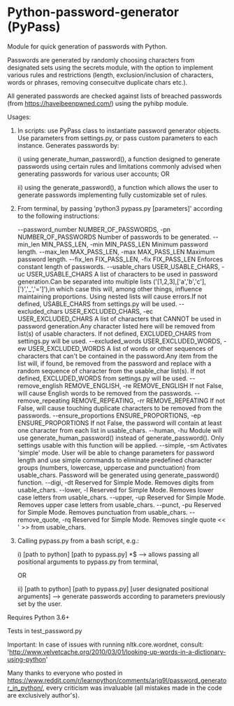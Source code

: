 # Python-password-generator (PyPass)
Module for quick generation of passwords with Python.

Passwords are generated by randomly choosing characters from designated sets using the secrets module, with the option to implement various rules and restrictions (length, exclusion/inclusion of characters, words or phrases, removing consecuitve duplicate chars etc.). 

All generated passwords are checked against lists of breached passwords (from https://haveibeenpwned.com/) using the pyhibp module.

Usages:

1) In scripts: use PyPass class to instantiate password generator objects. Use parameters from settings.py, or pass custom parameters to each instance. Generates passwords by: 

	i) using generate_human_password(), a function designed to generate passwords using certain rules and limitations commonly 	      advised when generating passwords for various user accounts; OR
	
	ii) using the generate_password(), a function which allows the user to generate passwords implementing fully customizable 	      set of rules.

2) From terminal, by passing 'python3 pypass.py [parameters]' according to the following instructions:

	  --password_number NUMBER_OF_PASSWORDS, -pn NUMBER_OF_PASSWORDS
				Number of passwords to be generated.
	  --min_len MIN_PASS_LEN, -min MIN_PASS_LEN
				Minimum password length.
	  --max_len MAX_PASS_LEN, -max MAX_PASS_LEN
				Maximum password length.
	  --fix_len FIX_PASS_LEN, -fix FIX_PASS_LEN
				Enforces constant length of passwords.
	  --usable_chars USER_USABLE_CHARS, -uc USER_USABLE_CHARS
				A list of characters to be used in password
				generation.Can be separated into multiple lists
				('[1,2,3],['a','b','c'],[')','_','=']'),in which case
				this will, among other things, influence maintaining
				proportions. Using nested lists will cause errors.If
				not defined, USABLE_CHARS from settings.py will be
				used.
	  --excluded_chars USER_EXCLUDED_CHARS, -ec USER_EXCLUDED_CHARS
				A list of characters that CANNOT be used in password
				generation.Any character listed here will be removed
				from list(s) of usable characters. If not defined,
				EXCLUDED_CHARS from settings.py will be used.
	  --excluded_words USER_EXCLUDED_WORDS, -ew USER_EXCLUDED_WORDS
				A list of words or other sequences of characters that
				can't be contained in the password.Any item from the
				list will, if found, be removed from the password and
				replace with a random sequence of character from the
				usable_char list(s). If not defined, EXCLUDED_WORDS
				from settings.py will be used.
	  --remove_english REMOVE_ENGLISH, -re REMOVE_ENGLISH
				If not False, will cause English words to be removed
				from the passwords.
	  --remove_repeating REMOVE_REPEATING, -rr REMOVE_REPEATING
				If not False, will cause touching duplicate characters
				to be removed from the passwords.
	  --ensure_proportions ENSURE_PROPORTIONS, -ep ENSURE_PROPORTIONS
				If not False, the password will contain at least one
				character from each list in usable_chars.
	  --human, -hu          Module will use generate_human_password() instead of
				generate_password(). Only settings usable with this
				function will be applied.
	  --simple, -sm         Activates 'simple' mode. User will be able to change
				parameters for password length and use simple commands
				to eliminate predefined character groups (numbers,
				lowercase, uppercase and punctuation) from
				usable_chars. Password will be generated using
				generate_password() function.
	  --digi, -dt           Reserved for Simple Mode. Removes digits from
				usable_chars.
	  --lower, -l           Reserved for Simple Mode. Removes lower case letters
				from usable_chars.
	  --upper, -up          Reserved for Simple Mode. Removes upper case letters
				from usable_chars.
	  --punct, -pu          Reserved for Simple Mode. Removes punctuation from
				usable_chars.
	  --remove_quote, -rq   Reserved for Simple Mode. Removes single quote << ' >>
				from usable_chars.
				
3) Calling pypass.py from a bash script, e.g.:

	i) [path to python] [path to pypass.py] *$ --> allows passing all positional arguments to pypass.py from terminal,
	
	OR
	
	ii) [path to python] [path to pypass.py] [user designated positional arguments] --> generate passwords according to 		    parameters previously set by the user.

Requires Python 3.6+

Tests in test_password.py

Important: In case of issues with running nltk.core.wordnet, consult: 'http://www.velvetcache.org/2010/03/01/looking-up-words-in-a-dictionary-using-python'

Many thanks to everyone who posted in https://www.reddit.com/r/learnpython/comments/arjq9l/password_generator_in_python/, every criticism was invaluable (all mistakes made in the code are exclusively author's). 
